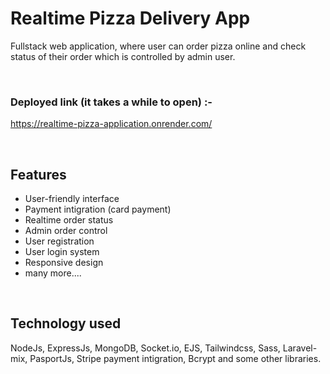 # Realtime Pizza Delivery App

Fullstack web application, where user can order pizza online and check status of their order which is controlled by admin user.

<br/>

### Deployed link (it takes a while to open) :- <br/>
https://realtime-pizza-application.onrender.com/

<br/>

## Features 
- User-friendly interface
- Payment intigration (card payment)
- Realtime order status
- Admin order control
- User registration
- User login system
- Responsive design
- many more....

<br />

## Technology used
NodeJs, ExpressJs, MongoDB, Socket.io, EJS, Tailwindcss, Sass, Laravel-mix, PasportJs, Stripe payment intigration, Bcrypt and some other libraries.

